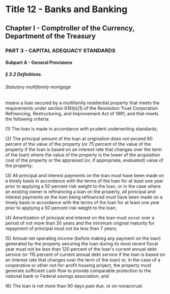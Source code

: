 
# Title 12 - Banks and Banking
## Chapter I - Comptroller of the Currency, Department of the Treasury
### PART 3 - CAPITAL ADEQUACY STANDARDS
#### Subpart A - General Provisions
##### § 3.2 Definitions.
###### Statutory multifamily mortgage

means a loan secured by a multifamily residential property that meets the requirements under section 618(b)(1) of the Resolution Trust Corporation Refinancing, Restructuring, and Improvement Act of 1991, and that meets the following criteria:

(1) The loan is made in accordance with prudent underwriting standards;

(2) The principal amount of the loan at origination does not exceed 80 percent of the value of the property (or 75 percent of the value of the property if the loan is based on an interest rate that changes over the term of the loan) where the value of the property is the lower of the acquisition cost of the property or the appraised (or, if appropriate, evaluated) value of the property;

(3) All principal and interest payments on the loan must have been made on a timely basis in accordance with the terms of the loan for at least one year prior to applying a 50 percent risk weight to the loan, or in the case where an existing owner is refinancing a loan on the property, all principal and interest payments on the loan being refinanced must have been made on a timely basis in accordance with the terms of the loan for at least one year prior to applying a 50 percent risk weight to the loan;

(4) Amortization of principal and interest on the loan must occur over a period of not more than 30 years and the minimum original maturity for repayment of principal must not be less than 7 years;

(5) Annual net operating income (before making any payment on the loan) generated by the property securing the loan during its most recent fiscal year must not be less than 120 percent of the loan's current annual debt service (or 115 percent of current annual debt service if the loan is based on an interest rate that changes over the term of the loan) or, in the case of a cooperative or other not-for-profit housing project, the property must generate sufficient cash flow to provide comparable protection to the national bank or Federal savings association; and

(6) The loan is not more than 90 days past due, or on nonaccrual.
